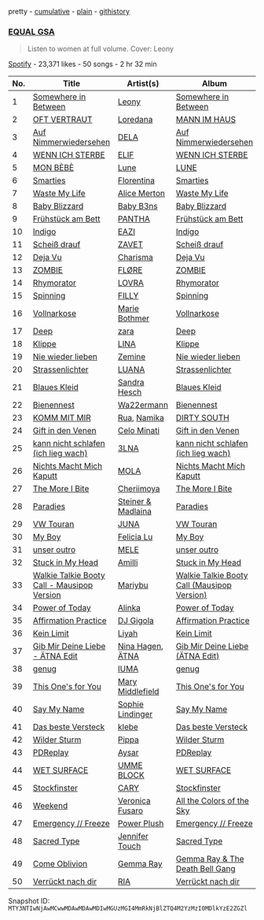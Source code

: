 pretty - [cumulative](/playlists/cumulative/37i9dQZF1DWVA5o3WHL2eG.md) - [plain](/playlists/plain/37i9dQZF1DWVA5o3WHL2eG) - [githistory](https://github.githistory.xyz/mackorone/spotify-playlist-archive/blob/main/playlists/plain/37i9dQZF1DWVA5o3WHL2eG)

### [EQUAL GSA](https://open.spotify.com/playlist/37i9dQZF1DWVA5o3WHL2eG)

> Listen to women at full volume\. Cover: Leony

[Spotify](https://open.spotify.com/user/spotify) - 23,371 likes - 50 songs - 2 hr 32 min

| No. | Title | Artist(s) | Album | Length |
|---|---|---|---|---|
| 1 | [Somewhere in Between](https://open.spotify.com/track/28Md4QAt1UceyovDOLe1GG) | [Leony](https://open.spotify.com/artist/2NpPlwwDVYR5dIj0F31EcC) | [Somewhere in Between](https://open.spotify.com/album/1Dxfq2WMWe48f7YSO5DzSp) | 2:36 |
| 2 | [OFT VERTRAUT](https://open.spotify.com/track/2viO8F8cWAkkHqZIE8ouk8) | [Loredana](https://open.spotify.com/artist/2Im8m4STDBosjfmb5hmP80) | [MANN IM HAUS](https://open.spotify.com/album/39cLzKdoghJ200CzrrZRUh) | 2:54 |
| 3 | [Auf Nimmerwiedersehen](https://open.spotify.com/track/5df7QCgUufv5OfIeiXYtF6) | [DELA](https://open.spotify.com/artist/6o5FwtmyRmdaUqFnfmZ9l8) | [Auf Nimmerwiedersehen](https://open.spotify.com/album/0acoXt2AQYnTNYECnUy5cx) | 2:47 |
| 4 | [WENN ICH STERBE](https://open.spotify.com/track/5PNNnInglyngBvmMPlQkyx) | [ELIF](https://open.spotify.com/artist/65AzRSW0jKSs0WtttEXrOw) | [WENN ICH STERBE](https://open.spotify.com/album/1IZYLoQLnt9pLvUgpoWRQR) | 3:00 |
| 5 | [MON BÈBÈ](https://open.spotify.com/track/7Iki6p3Qsh1mAbvccSqbWF) | [Lune](https://open.spotify.com/artist/3pMYJHAY5ErzmJQVWb8VX6) | [LUNE](https://open.spotify.com/album/110in5Qcb8ry1bmvFNA2yl) | 2:23 |
| 6 | [Smarties](https://open.spotify.com/track/2e5DbCHlhtk4deIvjrIi2H) | [Florentina](https://open.spotify.com/artist/7adCbfW9aRcBxWhuuSNXTo) | [Smarties](https://open.spotify.com/album/3lZmmldlKLvh1P2zdV4T1s) | 1:59 |
| 7 | [Waste My Life](https://open.spotify.com/track/3jLMVF5HDdh10eAi8DgiHD) | [Alice Merton](https://open.spotify.com/artist/7f0OLhGgBMX9fUjm1dcPip) | [Waste My Life](https://open.spotify.com/album/4Xt5HkbBZXyBGDomKr3gvG) | 2:40 |
| 8 | [Baby Blizzard](https://open.spotify.com/track/3y0j1dKTB0XXJQPRNIEXgN) | [Baby B3ns](https://open.spotify.com/artist/0geGEoVXjWIz38cw8JcqVP) | [Baby Blizzard](https://open.spotify.com/album/3PXQif0FmYLPi2LptqvWyv) | 2:05 |
| 9 | [Frühstück am Bett](https://open.spotify.com/track/4nbPDsu8jgMtWCj8qnANtX) | [PANTHA](https://open.spotify.com/artist/40TyBBFIw2Nw3psoWIkNI8) | [Frühstück am Bett](https://open.spotify.com/album/4rBnwHH6maKF0WbAi3OTHA) | 2:35 |
| 10 | [Indigo](https://open.spotify.com/track/4lD0cG6PVz75ls72cr1746) | [EAZI](https://open.spotify.com/artist/0kYyxlSQpwDOsB9qO4LlAZ) | [Indigo](https://open.spotify.com/album/7MtTMjim0m7cA8d5jC51fd) | 2:17 |
| 11 | [Scheiß drauf](https://open.spotify.com/track/0mqYUVw9Y4SFR5HwLtixVc) | [ZAVET](https://open.spotify.com/artist/4iIpwanKVqfqqMXhJOyTFG) | [Scheiß drauf](https://open.spotify.com/album/3vD1dWifnWS1IRyJgywEJc) | 2:31 |
| 12 | [Deja Vu](https://open.spotify.com/track/088AALvEe9JhLFSNZe9axa) | [Charisma](https://open.spotify.com/artist/7D9emGGS7rSb4GjWpnfprb) | [Deja Vu](https://open.spotify.com/album/5IiELU5sxBPtW71GF2QlK7) | 2:42 |
| 13 | [ZOMBIE](https://open.spotify.com/track/75KHUxaMlmvSIYZnUMMLj9) | [FLØRE](https://open.spotify.com/artist/5aUy7Z5Q1m6f9fNp8or3sD) | [ZOMBIE](https://open.spotify.com/album/0BUM8lM9I5YnnPFVXV3yyv) | 3:13 |
| 14 | [Rhymorator](https://open.spotify.com/track/2pezonC6ZUfm8DFLErkPcy) | [LOVRA](https://open.spotify.com/artist/4fIPBdK4awAR1W14u3v1J5) | [Rhymorator](https://open.spotify.com/album/6Cppfglc6q5FvoEtX8qIjW) | 2:32 |
| 15 | [Spinning](https://open.spotify.com/track/6cXiBpoXVCWr9NH9N9wHrw) | [FILLY](https://open.spotify.com/artist/78lCJYozxlzWtocLnPKZ0f) | [Spinning](https://open.spotify.com/album/1brqiOya6F8Lyu9pNQJwCB) | 2:28 |
| 16 | [Vollnarkose](https://open.spotify.com/track/2xH7rLuS7c3k0cwsb4hkeG) | [Marie Bothmer](https://open.spotify.com/artist/5tfGWI8xQ33fxhcMq3GufB) | [Vollnarkose](https://open.spotify.com/album/0c37Xnqx3Yu9RrgkoLolW3) | 2:47 |
| 17 | [Deep](https://open.spotify.com/track/64FUVo53H9BeVcDQzYC12U) | [zara](https://open.spotify.com/artist/3iFa38c2Ig6kXLVx5Yl1YD) | [Deep](https://open.spotify.com/album/035bTv89zj1lEFLElT979D) | 2:26 |
| 18 | [Klippe](https://open.spotify.com/track/5v55WAa8wfRaVpVHAMDeqc) | [LINA](https://open.spotify.com/artist/3YPpKFZGAT0O8SJca2Aaj8) | [Klippe](https://open.spotify.com/album/0pfjDkd226jzAU1El7wokl) | 2:38 |
| 19 | [Nie wieder lieben](https://open.spotify.com/track/76L2zQcFKry2jymKVskX1H) | [Zemine](https://open.spotify.com/artist/7zB3RuBgX3ssVdhKBQOEjJ) | [Nie wieder lieben](https://open.spotify.com/album/7CgxVFIWA5xaE7EpkZspKx) | 3:12 |
| 20 | [Strassenlichter](https://open.spotify.com/track/7cTCN89RGvzAWMtx0tko6J) | [LUANA](https://open.spotify.com/artist/1n5afsM6tuJMrJJbkH5xob) | [Strassenlichter](https://open.spotify.com/album/1pRsFERBKpqIEPIU1Shs7R) | 2:06 |
| 21 | [Blaues Kleid](https://open.spotify.com/track/6z0POlmbcfoQrDFEnGuOiz) | [Sandra Hesch](https://open.spotify.com/artist/4Kmi9gtWqvt7AJU2m1SNsh) | [Blaues Kleid](https://open.spotify.com/album/1XsIzAV1ikJKewJl9Jrr3c) | 2:47 |
| 22 | [Bienennest](https://open.spotify.com/track/45fAUlR4UMhnH0g2sxF3U2) | [Wa22ermann](https://open.spotify.com/artist/6WJVluElmUFNEsOl7TPX8X) | [Bienennest](https://open.spotify.com/album/5IiXuGdya1sEyxr2FDOBOh) | 3:28 |
| 23 | [KOMM MIT MIR](https://open.spotify.com/track/3a4elNaJUIOcRGlo7fs3ru) | [Rua](https://open.spotify.com/artist/6mEktZc9hTEYmOEBgG9fpw), [Namika](https://open.spotify.com/artist/0HSc7yUdNSosxRb2UJnXlz) | [DIRTY SOUTH](https://open.spotify.com/album/4fxWfSWop2N2u5HTF4WNJf) | 3:06 |
| 24 | [Gift in den Venen](https://open.spotify.com/track/2eEetpdC86LKxTSsyFxhjO) | [Celo Minati](https://open.spotify.com/artist/21VV9fUe6whK3Zo2BPoHnd) | [Gift in den Venen](https://open.spotify.com/album/2RQ37XLMPVzTTWapQ9nNEI) | 2:45 |
| 25 | [kann nicht schlafen \(ich lieg wach\)](https://open.spotify.com/track/0J7XFx01lrlEjrvXWDPz2x) | [3LNA](https://open.spotify.com/artist/1emgDf5qBtbL909f2Pt7uP) | [kann nicht schlafen \(ich lieg wach\)](https://open.spotify.com/album/4j51z3n4ESXsklaACAc1Ax) | 2:36 |
| 26 | [Nichts Macht Mich Kaputt](https://open.spotify.com/track/4apYkUv1eTKQZ3hHuGS8Kh) | [MOLA](https://open.spotify.com/artist/5Lw7127PMJTsapsC0JZFye) | [Nichts Macht Mich Kaputt](https://open.spotify.com/album/7pVSS0DqJHiXFrQgauxEAf) | 3:39 |
| 27 | [The More I Bite](https://open.spotify.com/track/4cGQFb9fFfw3nmSNm3L2JE) | [Cheriimoya](https://open.spotify.com/artist/3RbuVoer2pZlqAXI73ElhX) | [The More I Bite](https://open.spotify.com/album/16O7AReSw4Lk6ytVghcVIt) | 2:18 |
| 28 | [Paradies](https://open.spotify.com/track/12cUrqvuiDOPWiHaEl6Ao0) | [Steiner & Madlaina](https://open.spotify.com/artist/5iy4msOEj4qHNlrxUansvg) | [Paradies](https://open.spotify.com/album/0TVfcTOcm74TMCRLZEDAqn) | 3:57 |
| 29 | [VW Touran](https://open.spotify.com/track/3CZJpEyyglszjKaI8xuz3Z) | [JUNA](https://open.spotify.com/artist/7BAvtoWO84xzAOwaSKDYlj) | [VW Touran](https://open.spotify.com/album/332wFxLbxlhMXF4rdXugN5) | 3:07 |
| 30 | [My Boy](https://open.spotify.com/track/2PQ8NakpjpxgeEYpYPJWNQ) | [Felicia Lu](https://open.spotify.com/artist/0bLxXoUrh0kANKQMWts8KV) | [My Boy](https://open.spotify.com/album/1OPAXBEGLOMOH7JWreyHMf) | 2:45 |
| 31 | [unser outro](https://open.spotify.com/track/02gROagmZFL4Bq6wZcMNcu) | [MELE](https://open.spotify.com/artist/6Lk699bosWcOqCMFLJFrPp) | [unser outro](https://open.spotify.com/album/4b57lz0ovywOxXdwO1Yzsd) | 3:17 |
| 32 | [Stuck in My Head](https://open.spotify.com/track/1GSOAXoDgZaLuV0bgLQQtG) | [Amilli](https://open.spotify.com/artist/6plodklNvq0eGpBOL4ko0D) | [Stuck in My Head](https://open.spotify.com/album/5jeJQGoMtrCbLk841fVXoC) | 2:38 |
| 33 | [Walkie Talkie Booty Call \- Mausipop Version](https://open.spotify.com/track/2WW6cIIBiRIxHOTQ4MSgxe) | [Mariybu](https://open.spotify.com/artist/3R1Ha6KqmyhC2vUrmEocEG) | [Walkie Talkie Booty Call \(Mausipop Version\)](https://open.spotify.com/album/5ezWr8v98gPIA9NoUcfh0o) | 2:06 |
| 34 | [Power of Today](https://open.spotify.com/track/0XXV6O17QrAZKm5mtg9ZMC) | [Alinka](https://open.spotify.com/artist/3qBqW8kIRZbPxbSgAyP7ls) | [Power of Today](https://open.spotify.com/album/7yIK0Y0jH33BaFWcuQJnEI) | 6:19 |
| 35 | [Affirmation Practice](https://open.spotify.com/track/2nArEaoCGtb6ws4wO4cI9a) | [DJ Gigola](https://open.spotify.com/artist/7feJmqQ32fTIPKBmPXwHXf) | [Affirmation Practice](https://open.spotify.com/album/2tnN5ey40OEsFKIurIWNsK) | 5:11 |
| 36 | [Kein Limit](https://open.spotify.com/track/2MsDRBxvDMIrRuaqGikmIu) | [Liyah](https://open.spotify.com/artist/3UaA29cd7jUb9YmzXAdImR) | [Kein Limit](https://open.spotify.com/album/6cWFbbsBwQ2YXk6B2cfoAi) | 2:32 |
| 37 | [Gib Mir Deine Liebe \- ÄTNA Edit](https://open.spotify.com/track/5AkN6pp0GOyXazmuhVhSzE) | [Nina Hagen](https://open.spotify.com/artist/7xZHrltZh8zIRvjimgABvj), [ÄTNA](https://open.spotify.com/artist/4ORnI4BzjKFbUply6fRvkX) | [Gib Mir Deine Liebe \(ÄTNA Edit\)](https://open.spotify.com/album/7DAbqaaxY7zgCYT1DN6YT0) | 3:41 |
| 38 | [genug](https://open.spotify.com/track/6yYqmnTk6kCYUNNexHzRJ0) | [IUMA](https://open.spotify.com/artist/3sQkqWv3GPcfimQ2bobl2a) | [genug](https://open.spotify.com/album/07dyzBlmJNUTo2lneNuriJ) | 3:42 |
| 39 | [This One's for You](https://open.spotify.com/track/4jGwo6XYSxgBZ7UkrhlLvE) | [Mary Middlefield](https://open.spotify.com/artist/4AHdi9slY1QQdgFXRFUUIs) | [This One's for You](https://open.spotify.com/album/5IT3PmuTYMzz35OOgiO4J2) | 4:14 |
| 40 | [Say My Name](https://open.spotify.com/track/0uc8dunUbcQxjqgPPTsIG8) | [Sophie Lindinger](https://open.spotify.com/artist/3b3qQWQgIMIyHcYSMY4P3g) | [Say My Name](https://open.spotify.com/album/18zOW95fsCYH9a7uk8PQhI) | 3:16 |
| 41 | [Das beste Versteck](https://open.spotify.com/track/29yFPJFMhqBRmarG2n2idr) | [klebe](https://open.spotify.com/artist/54NEKupV1XnarSxwn0gp3w) | [Das beste Versteck](https://open.spotify.com/album/2P1OzC7rx5u7UP8FrhnAdS) | 3:15 |
| 42 | [Wilder Sturm](https://open.spotify.com/track/5n1rB7mYHm7boduIHE48Dy) | [Pippa](https://open.spotify.com/artist/3YnovPMNx58Jp0JCpNUz6x) | [Wilder Sturm](https://open.spotify.com/album/1F01866M3JrsPZ5LuGjJc2) | 3:13 |
| 43 | [PDReplay](https://open.spotify.com/track/1oG9rmMnphj5CWtTQWmXbx) | [Aysar](https://open.spotify.com/artist/1NwgjGe4PKnpX1lSV2d2Vo) | [PDReplay](https://open.spotify.com/album/4GZIkdivbkR2uTAw0aIKtW) | 2:02 |
| 44 | [WET SURFACE](https://open.spotify.com/track/4ifoKIbDYmRj20GDh8a1Bq) | [UMME BLOCK](https://open.spotify.com/artist/6o8ur7884OGIluc3crtSAk) | [WET SURFACE](https://open.spotify.com/album/5JD4XfovThcRF6qUwC1Sia) | 3:40 |
| 45 | [Stockfinster](https://open.spotify.com/track/6355JuRq1joIWAygRTjSIq) | [CARY](https://open.spotify.com/artist/0AHMHf89EpUmUPHY1dXBRv) | [Stockfinster](https://open.spotify.com/album/58ehr0jkzXXodYtG9Y8LTm) | 2:37 |
| 46 | [Weekend](https://open.spotify.com/track/2OUDuS00X3uIdcklQB1Ylv) | [Veronica Fusaro](https://open.spotify.com/artist/2Nu9BiGXLIAbTs0mrbsmRW) | [All the Colors of the Sky](https://open.spotify.com/album/19P0yRLN8TbnBVk8qUAYgZ) | 3:32 |
| 47 | [Emergency // Freeze](https://open.spotify.com/track/1E5g640mMzXNC4zS9Bp8hc) | [Power Plush](https://open.spotify.com/artist/5oFIcDSdVrn8T3Ldes4Ebn) | [Emergency // Freeze](https://open.spotify.com/album/4uGO4MkPRvWmtqexIFdTfu) | 3:08 |
| 48 | [Sacred Type](https://open.spotify.com/track/4Huu3YdsOUkubcMqVramYl) | [Jennifer Touch](https://open.spotify.com/artist/2RTTomV6iq54PkO0g3KLOO) | [Sacred Type](https://open.spotify.com/album/4AWSQz9jY2vFf6kMdyLSz6) | 4:41 |
| 49 | [Come Oblivion](https://open.spotify.com/track/0Ma5tlwPggGeLREymwSRRj) | [Gemma Ray](https://open.spotify.com/artist/2yFINwzZpVkgFhKLpuAAle) | [Gemma Ray & The Death Bell Gang](https://open.spotify.com/album/6lNtWS3Xj1gtj9yg7bwGKq) | 3:47 |
| 50 | [Verrückt nach dir](https://open.spotify.com/track/6JvbriIzMHaGk2oIKuaFyQ) | [RIA](https://open.spotify.com/artist/1uEz1ky7M03Huwn2WzeSyK) | [Verrückt nach dir](https://open.spotify.com/album/4NH3NexFiXUSlLgsz7HvLN) | 2:57 |

Snapshot ID: `MTY3NTIwNjAwMCwwMDAwMDAwMDIwMGUzMGI4MmRkNjBlZTQ4M2YzMzI0MDlkYzE2ZGZl`
